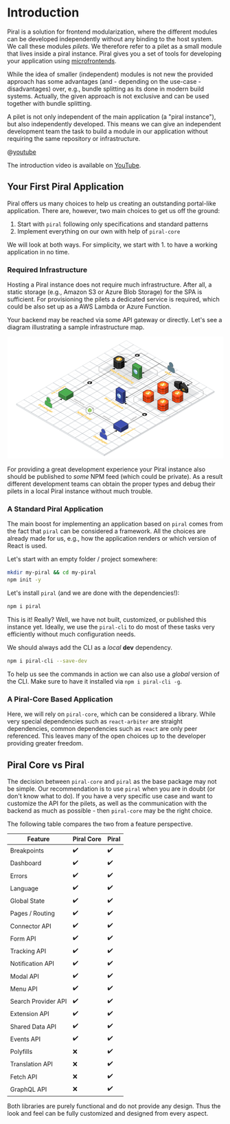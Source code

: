 # Introduction

Piral is a solution for frontend modularization, where the different modules can be developed independently without any binding to the host system. We call these modules *pilets*. We therefore refer to a pilet as a small module that lives inside a piral instance. Piral gives you a set of tools for developing your application using [microfrontends](https://martinfowler.com/articles/micro-frontends.html).

While the idea of smaller (independent) modules is not new the provided approach has some advantages (and - depending on the use-case - disadvantages) over, e.g., bundle splitting as its done in modern build systems. Actually, the given approach is not exclusive and can be used together with bundle splitting.

A pilet is not only independent of the main application (a "piral instance"), but also independently developed. This means we can give an independent development team the task to build a module in our application without requiring the same repository or infrastructure.

@[youtube](SkKvpBHy_5I)

The introduction video is available on [YouTube](https://youtu.be/SkKvpBHy_5I).

## Your First Piral Application

Piral offers us many choices to help us creating an outstanding portal-like application. There are, however, two main choices to get us off the ground:

1. Start with `piral` following only specifications and standard patterns
2. Implement everything on our own with help of `piral-core`

We will look at both ways. For simplicity, we start with 1. to have a working application in no time.

### Required Infrastructure

Hosting a Piral instance does not require much infrastructure. After all, a static storage (e.g., Amazon S3 or Azure Blob Storage) for the SPA is sufficient. For provisioning the pilets a dedicated service is required, which could be also set up as a AWS Lambda or Azure Function.

Your backend may be reached via some API gateway or directly. Let's see a diagram illustrating a sample infrastructure map.

![A Standard Piral Infrastructure](./diagrams/infrastructure.svg)

For providing a great development experience your Piral instance also should be published to *some* NPM feed (which could be private). As a result different development teams can obtain the proper types and debug their pilets in a local Piral instance without much trouble.

### A Standard Piral Application

The main boost for implementing an application based on `piral` comes from the fact that `piral` can be considered a framework. All the choices are already made for us, e.g., how the application renders or which version of React is used.

Let's start with an empty folder / project somewhere:

```sh
mkdir my-piral && cd my-piral
npm init -y
```

Let's install `piral` (and we are done with the dependencies!):

```sh
npm i piral
```

This is it! Really? Well, we have not built, customized, or published this instance yet. Ideally, we use the `piral-cli` to do most of these tasks very efficiently without much configuration needs.

We should always add the CLI as a *local* **dev** dependency.

```sh
npm i piral-cli --save-dev
```

To help us see the commands in action we can also use a *global* version of the CLI. Make sure to have it installed via `npm i piral-cli -g`.

### A Piral-Core Based Application

Here, we will rely on `piral-core`, which can be considered a library. While very special dependencies such as `react-arbiter` are straight dependencies, common dependencies such as `react` are only peer referenced. This leaves many of the open choices up to the developer providing greater freedom.

## Piral Core vs Piral

The decision between `piral-core` and `piral` as the base package may not be simple. Our recommendation is to use `piral` when you are in doubt (or don't know what to do). If you have a very specific use case and want to customize the API for the pilets, as well as the communication with the backend as much as possible - then `piral-core` may be the right choice.

The following table compares the two from a feature perspective.

| Feature             | Piral Core | Piral |
|---------------------|------------|-------|
| Breakpoints         | ️️️✔️        | ✔️    |
| Dashboard           | ️️️✔️        | ✔️    |
| Errors              | ️️️✔️        | ✔️    |
| Language            | ️️️✔️        | ✔️    |
| Global State        | ️️️✔️        | ✔️    |
| Pages / Routing     | ️️️✔️        | ✔️    |
| Connector API       | ️️️✔️        | ✔️    |
| Form API            | ️️️✔️        | ✔️    |
| Tracking API        | ️️️✔️        | ✔️    |
| Notification API    | ️️️✔️        | ✔️    |
| Modal API           | ️️️✔️        | ✔️    |
| Menu API            | ️️️✔️        | ✔️    |
| Search Provider API | ️️️✔️        | ✔️    |
| Extension API       | ️️️✔️        | ✔️    |
| Shared Data API     | ️️️✔️        | ✔️    |
| Events API          | ️️️✔️        | ✔️    |
| Polyfills           | ❌        | ✔️    |
| Translation API     | ❌        | ✔️    |
| Fetch API           | ❌        | ✔️    |
| GraphQL API         | ❌        | ✔️    |

Both libraries are purely functional and do not provide any design. Thus the look and feel can be fully customized and designed from every aspect.
